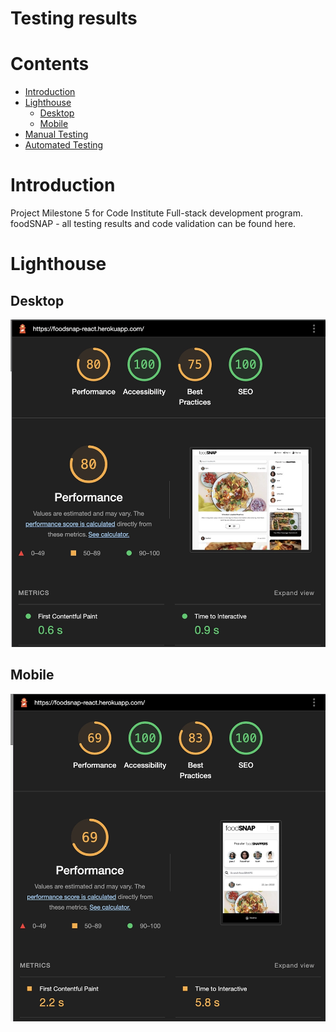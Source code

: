 <h1 id="contents">Testing results</h1>

<h1 id="contents">Contents</h1>

-   [Introduction](#introduction)
-   [Lighthouse](#lighthouse)
    -   [Desktop](#lighthouse-desktop)
    -   [Mobile](#lighthouse-mobile)
-   [Manual Testing](#manual-testing)
-   [Automated Testing](#automated-testing)

<h1 id="introduction">Introduction</h1>

Project Milestone 5 for Code Institute Full-stack development program. foodSNAP - all testing results and code validation can be found here.

<h1 id="lightHouse">Lighthouse</h1>

<h2 id="lighthouse-desktop">Desktop</h2>

![Desktop results](documentation/testing/lighthouse-desktop.webp)

<h2 id="lighthouse-mobile">Mobile</h2>

![Mobile results](documentation/testing/lighthouse-mobile.webp)